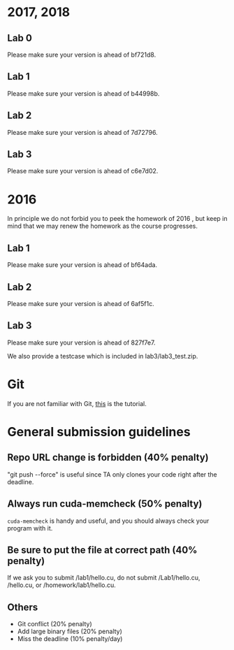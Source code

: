 # 2017, 2018
## Lab 0
Please make sure your version is ahead of bf721d8.

## Lab 1
Please make sure your version is ahead of b44998b.

## Lab 2
Please make sure your version is ahead of 7d72796.

## Lab 3
Please make sure your version is ahead of c6e7d02.

# 2016
In principle we do not forbid you to peek the homework of 2016
, but keep in mind that we may renew the homework as the course progresses.

## Lab 1
Please make sure your version is ahead of bf64ada.

## Lab 2
Please make sure your version is ahead of 6af5f1c.

## Lab 3
Please make sure your version is ahead of 827f7e7.

We also provide a testcase which is included in lab3/lab3\_test.zip.

# Git
If you are not familiar with Git, [this](http://backlogtool.com/git-guide/tw/intro/intro1_1.html) is the tutorial.

# General submission guidelines

## Repo URL change is forbidden (40% penalty)
"git push --force" is useful since TA only clones your code right after the deadline.

## Always run cuda-memcheck (50% penalty)
`cuda-memcheck` is handy and useful, and you should always check your program with it.

## Be sure to put the file at correct path (40% penalty)
If we ask you to submit /lab1/hello.cu, do not submit /Lab1/hello.cu, /hello.cu, or /homework/lab1/hello.cu.

## Others
* Git conflict (20% penalty)
* Add large binary files (20% penalty)
* Miss the deadline (10% penalty/day)
